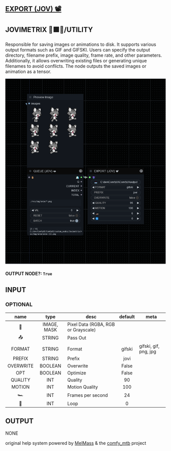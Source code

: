 ## [EXPORT (JOV) 📽](https://github.com/Amorano/Jovimetrix-examples/blob/master/node/EXPORT/EXPORT.md)

## JOVIMETRIX 🔺🟩🔵/UTILITY


Responsible for saving images or animations to disk. It supports various output formats such as GIF and GIFSKI. Users can specify the output directory, filename prefix, image quality, frame rate, and other parameters. Additionally, it allows overwriting existing files or generating unique filenames to avoid conflicts. The node outputs the saved images or animation as a tensor.


![EXPORT](https://raw.githubusercontent.com/Amorano/Jovimetrix-examples/master/node/EXPORT/EXPORT.png)

#### OUTPUT NODE?: `True`

## INPUT

### OPTIONAL

name | type | desc | default | meta
:---:|:---:|---|:---:|---
👾  |  IMAGE, MASK  | Pixel Data (RGBA, RGB or Grayscale) |  | 
📤  |  STRING  | Pass Out | <comfy output dir> | 
FORMAT  |  STRING  | Format | gifski | gifski, gif, png, jpg
PREFIX  |  STRING  | Prefix | jovi | 
OVERWRITE  |  BOOLEAN  | Overwrite | False | 
OPT  |  BOOLEAN  | Optimize | False | 
QUALITY  |  INT  | Quality | 90 | 
MOTION  |  INT  | Motion Quality | 100 | 
🏎️  |  INT  | Frames per second | 24 | 
🔄  |  INT  | Loop | 0 | 

## OUTPUT

NONE

original help system powered by [MelMass](https://github.com/melMass) & the [comfy_mtb](https://github.com/melMass/comfy_mtb) project